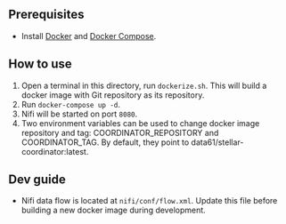 ## Prerequisites
* Install [Docker](www.docker.com) and [Docker Compose](https://docs.docker.com/compose/).

## How to use
1. Open a terminal in this directory, run `dockerize.sh`. This will build a docker image with Git repository as its repository.
2. Run `docker-compose up -d`.
3. Nifi will be started on port `8080`.
4. Two environment variables can be used to change docker image repository and tag: COORDINATOR_REPOSITORY and COORDINATOR_TAG. By default, they point to data61/stellar-coordinator:latest.

## Dev guide
* Nifi data flow is located at `nifi/conf/flow.xml`. Update this file before building a new docker image during development.
